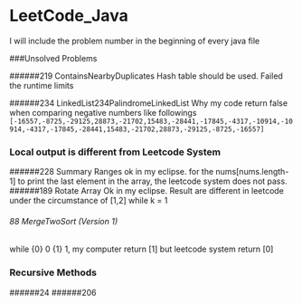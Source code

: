 # LeetCode_Java

I will include the problem number in the beginning of every java file

###Unsolved Problems

######219 ContainsNearbyDuplicates
Hash table should be used. Failed the runtime limits

######234 LinkedList234PalindromeLinkedList
Why my code return false when comparing negative numbers like followings
`[-16557,-8725,-29125,28873,-21702,15483,-28441,-17845,-4317,-10914,-10914,-4317,-17845,-28441,15483,-21702,28873,-29125,-8725,-16557]`


### Local output is different from Leetcode System

######228 Summary Ranges 
ok in my eclipse. for the nums[nums.length-1] to print the last element in the array, the leetcode system does not pass.
######189 Rotate Array
Ok in my eclipse. Result are different in leetcode under the circumstance of [1,2] while k = 1
###### 88 MergeTwoSort (Version 1)
while {0} 0 {1} 1, my computer return [1] but leetcode system return [0] 

### Recursive Methods
######24
######206

